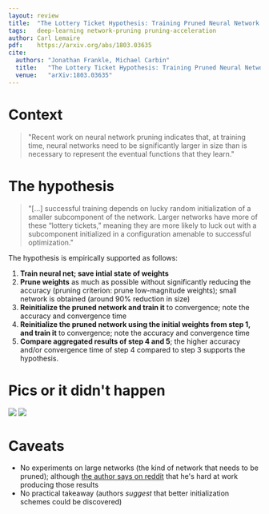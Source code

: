 ```yaml
---
layout: review
title:  "The Lottery Ticket Hypothesis: Training Pruned Neural Network Architectures"
tags:   deep-learning network-pruning pruning-acceleration
author: Carl Lemaire
pdf:    https://arxiv.org/abs/1803.03635
cite:
  authors: "Jonathan Frankle, Michael Carbin"
  title:   "The Lottery Ticket Hypothesis: Training Pruned Neural Network Architectures"
  venue:   "arXiv:1803.03635"
---
```


# Context

>"Recent work on neural network pruning indicates that, at training time, neural networks need to be significantly larger in size than is necessary to represent the eventual functions that they learn."

# The hypothesis

>"[...] successful  training  depends  on  lucky  random  initialization  of  a smaller subcomponent of the network. Larger networks have more of these “lottery tickets,” meaning they are more likely to luck out with a subcomponent initialized in a configuration amenable to successful optimization."

The hypothesis is empirically supported as follows:

1. **Train neural net; save intial state of weights**
2. **Prune weights** as much as possible without significantly reducing the accuracy (pruning criterion: prune low-magnitude weights); small network is obtained (around 90% reduction in size)
3. **Reinitialize the pruned network and train it** to convergence; note the accuracy and convergence time
4. **Reinitialize the pruned network using the initial weights from step 1, and train it** to convergence; note the accuracy and convergence time
5. **Compare aggregated results of step 4 and 5**; the higher accuracy and/or convergence time of step 4 compared to step 3 supports the hypothesis.

# Pics or it didn't happen

![](/deep-learning/images/lottery/fig11.png)
![](/deep-learning/images/lottery/fig14.png)

# Caveats

* No experiments on large networks (the kind of network that needs to be pruned); although [the author says on reddit](https://www.reddit.com/r/MachineLearning/comments/85eo8v/r_the_lottery_ticket_hypothesis_training_pruned/dw3jci5) that he's hard at work producing those results
* No practical takeaway (authors _suggest_ that better initialization schemes could be discovered)